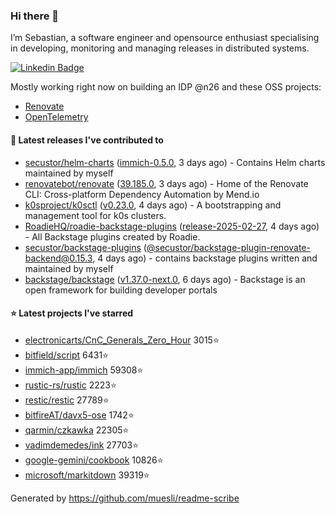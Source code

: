 ### Hi there 👋

I’m Sebastian, a software engineer and opensource enthusiast specialising in developing, monitoring and managing releases in distributed systems.    

[![Linkedin Badge](https://img.shields.io/badge/-LinkedIn-blue?style=flat&logo=Linkedin&logoColor=white&link=https://www.linkedin.com/in/sebastian-poxhofer/)](https://www.linkedin.com/in/sebastian-poxhofer/)

Mostly working right now on building an IDP @n26 and these OSS projects:
- [Renovate](https://github.com/renovatebot/renovate)
- [OpenTelemetry](https://github.com/open-telemetry)



#### 🚀 Latest releases I've contributed to

- [secustor/helm-charts](https://github.com/secustor/helm-charts) ([immich-0.5.0](https://github.com/secustor/helm-charts/releases/tag/immich-0.5.0), 3 days ago) - Contains Helm charts maintained by myself
- [renovatebot/renovate](https://github.com/renovatebot/renovate) ([39.185.0](https://github.com/renovatebot/renovate/releases/tag/39.185.0), 3 days ago) - Home of the Renovate CLI: Cross-platform Dependency Automation by Mend.io
- [k0sproject/k0sctl](https://github.com/k0sproject/k0sctl) ([v0.23.0](https://github.com/k0sproject/k0sctl/releases/tag/v0.23.0), 4 days ago) - A bootstrapping and management tool for k0s clusters.
- [RoadieHQ/roadie-backstage-plugins](https://github.com/RoadieHQ/roadie-backstage-plugins) ([release-2025-02-27](https://github.com/RoadieHQ/roadie-backstage-plugins/releases/tag/release-2025-02-27), 4 days ago) - All Backstage plugins created by Roadie.
- [secustor/backstage-plugins](https://github.com/secustor/backstage-plugins) ([@secustor/backstage-plugin-renovate-backend@0.15.3](https://github.com/secustor/backstage-plugins/releases/tag/%40secustor/backstage-plugin-renovate-backend%400.15.3), 4 days ago) - contains backstage plugins written and maintained by myself
- [backstage/backstage](https://github.com/backstage/backstage) ([v1.37.0-next.0](https://github.com/backstage/backstage/releases/tag/v1.37.0-next.0), 6 days ago) - Backstage is an open framework for building developer portals

#### ⭐ Latest projects I've starred

- [electronicarts/CnC_Generals_Zero_Hour](https://github.com/electronicarts/CnC_Generals_Zero_Hour) 3015⭐
- [bitfield/script](https://github.com/bitfield/script) 6431⭐
- [immich-app/immich](https://github.com/immich-app/immich) 59308⭐
- [rustic-rs/rustic](https://github.com/rustic-rs/rustic) 2223⭐
- [restic/restic](https://github.com/restic/restic) 27789⭐
- [bitfireAT/davx5-ose](https://github.com/bitfireAT/davx5-ose) 1742⭐
- [qarmin/czkawka](https://github.com/qarmin/czkawka) 22305⭐
- [vadimdemedes/ink](https://github.com/vadimdemedes/ink) 27703⭐
- [google-gemini/cookbook](https://github.com/google-gemini/cookbook) 10826⭐
- [microsoft/markitdown](https://github.com/microsoft/markitdown) 39319⭐



Generated by https://github.com/muesli/readme-scribe
